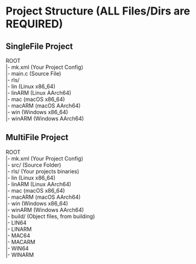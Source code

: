 # Project Structure (ALL Files/Dirs are REQUIRED)  
## SingleFile Project  
ROOT  
    |- mk.xml (Your Project Config)    
    |- main.c (Source File)    
    |- rls/  
        |- lin (Linux x86_64)  
        |- linARM (Linux AArch64)  
        |- mac (macOS x86_64)  
        |- macARM (macOS AArch64)  
        |- win (Windows x86_64)  
        |- winARM (Windows AArch64)  
  
## MultiFile Project  
ROOT    
    |- mk.xml (Your Project Config)    
    |- src/ (Source Folder)     
    |- rls/ (Your projects binaries)    
        |- lin (Linux x86_64)   
        |- linARM (Linux AArch64)  
        |- mac (macOS x86_64)  
        |- macARM (macOS AArch64)  
        |- win (Windows x86_64)  
        |- winARM (Windows AArch64)  
    |- build/ (Object files, from building)  
        |- LIN64  
        |- LINARM  
        |- MAC64  
        |- MACARM  
        |- WIN64  
        |- WINARM  
  